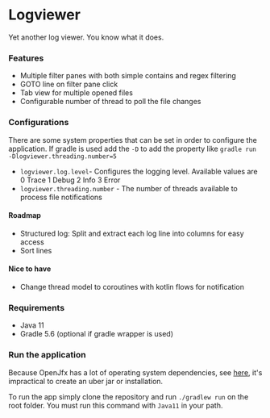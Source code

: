 # Logviewer
Yet another log viewer. You know what it does.

### Features
- Multiple filter panes with both simple contains and regex filtering
- GOTO line on filter pane click
- Tab view for multiple opened files
- Configurable number of thread to poll the file changes

### Configurations

There are some system properties that can be set in order to configure the application.
If gradle is used add the `-D` to add the property like `gradle run -Dlogviewer.threading.number=5`

- `logviewer.log.level`- Configures the logging level. Available values are
0 Trace
1 Debug
2 Info
3 Error
- `logviewer.threading.number` - The number of threads available to process file notifications

#### Roadmap
- Structured log: Split and extract each log line into columns for easy access
- Sort lines

#### Nice to have
- Change thread model to coroutines with kotlin flows for notification

### Requirements
- Java 11
- Gradle 5.6 (optional if gradle wrapper is used)

### Run the application


Because OpenJfx has a lot of operating system dependencies, see [here](https://openjfx.io/openjfx-docs), it's 
impractical to create an uber jar or installation.

To run the app simply clone the repository and run `./gradlew run` on the root folder. You must run this command 
with `Java11` in your path. 
